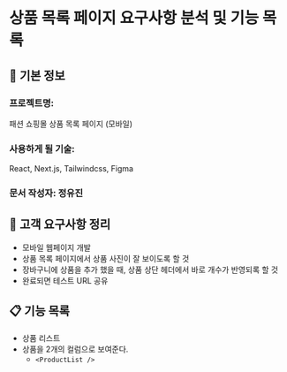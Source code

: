 # 상품 목록 페이지 요구사항 분석 및 기능 목록

## 📌 기본 정보
### 프로젝트명: 
패션 쇼핑몰 상품 목록 페이지 (모바일)

### 사용하게 될 기술: 
React, Next.js, Tailwindcss, Figma

### 문서 작성자: 정유진

## 📝 고객 요구사항 정리
- 모바일 웹페이지 개발
- 상품 목록 페이지에서 상품 사진이 잘 보이도록 할 것
- 장바구니에 상품을 추가 했을 때, 상품 상단 헤더에서 바로 개수가 반영되록 할 것
- 완료되면 테스트 URL 공유

## 📋 기능 목록
- 상품 리스트
- 상품을 2개의 컬럼으로 보여준다.
  - `<ProductList />`
 
